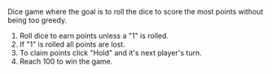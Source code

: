 Dice game where the goal is to roll the dice to score the most points without being too greedy.  

1. Roll dice to earn points unless a "1" is rolled.  
2. If "1" is rolled all points are lost.
3. To claim points click "Hold" and it's next player's turn.
4. Reach 100 to win the game.
